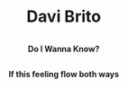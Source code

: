 <!DOCTYPE html>
<html lang="en">
<head>
    <meta charset="UTF-8">
    <meta name="viewport" content="width=device-width, initial-scale=1.0">
    <title>A.M</title>
    <style>
        body {
            display: flex;
            flex-direction: column;
            justify-content: center;
            align-items: center;
            height: 30vh;
            margin: 0;
        }
    </style>
    <h1> Davi Brito</h1>
</head>
<body>
<p> <strong>       Do I Wanna Know?</p>  </strong>

<p> <strong>       If this feeling flow both ways </p>  </strong> <br>
</body>
</html>




<!--
**lipe4her/lipe4her** is a ✨ _special_ ✨ repository because its `README.md` (this file) appears on your GitHub profile.

Here are some ideas to get you started:

- 🔭 I’m currently working on ...
- 🌱 I’m currently learning ...
- 👯 I’m looking to collaborate on ...
- 🤔 I’m looking for help with ...
- 💬 Ask me about ...
- 📫 How to reach me: ...
- 😄 Pronouns: ...
- ⚡ Fun fact: ...
-->
